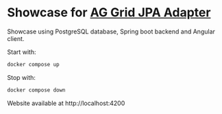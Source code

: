 # Showcase for [AG Grid JPA Adapter](https://github.com/smolcan/ag-grid-jpa-adapter)

Showcase using PostgreSQL database, Spring boot backend and Angular client.

Start with:
```bash
docker compose up
```

Stop with:
```bash
docker compose down
```

Website available at http://localhost:4200